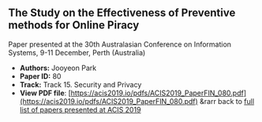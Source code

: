 ## The Study on the Effectiveness of Preventive methods for Online Piracy

Paper presented at the 30th Australasian Conference on Information Systems, 9-11 December, Perth (Australia)
- **Authors:** Jooyeon Park
- **Paper ID:** 80
- **Track:** Track 15. Security and Privacy
- **View PDF file**: [https://acis2019.io/pdfs/ACIS2019_PaperFIN_080.pdf](https://acis2019.io/pdfs/ACIS2019_PaperFIN_080.pdf)
&rarr back to [full list of papers presented at ACIS 2019](https://acis2019.io/)